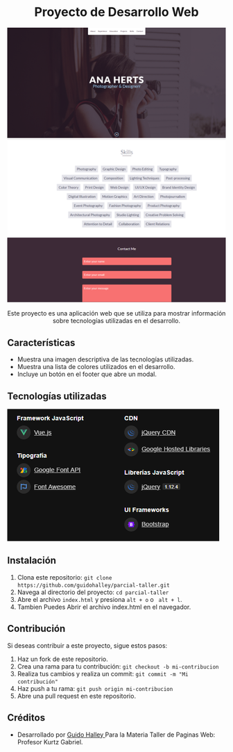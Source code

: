 <h1 align="center">Proyecto de Desarrollo Web</h1>

<p align="center">
  <img src="images/img1.png" alt="Captura de pantalla 1">
  <img src="images/img2.png" alt="Captura de pantalla 2">
</p>

<p align="center">Este proyecto es una aplicación web que se utiliza para mostrar información sobre tecnologías utilizadas en el desarrollo.</p>

## Características

- Muestra una imagen descriptiva de las tecnologías utilizadas.
- Muestra una lista de colores utilizados en el desarrollo.
- Incluye un botón en el footer que abre un modal.

## Tecnologías utilizadas

<img src="images/tecnologias.png" alt="Captura de pantalla 1">

## Instalación

1. Clona este repositorio: `git clone https://github.com/guidohalley/parcial-taller.git`
2. Navega al directorio del proyecto: `cd parcial-taller`
3. Abre el archivo `index.html` y presiona `alt + o` o ` alt + l`.
4. Tambien Puedes Abrir el archivo index.html en el navegador.  


## Contribución
Si deseas contribuir a este proyecto, sigue estos pasos:

1. Haz un fork de este repositorio.
2. Crea una rama para tu contribución: `git checkout -b mi-contribucion`
3. Realiza tus cambios y realiza un commit: `git commit -m "Mi contribución"`
4. Haz push a tu rama: `git push origin mi-contribucion`
5. Abre una pull request en este repositorio.

## Créditos

- Desarrollado por [Guido Halley ](https://github.com/guidohalley) 
Para la Materia Taller de Paginas Web: Profesor Kurtz Gabriel.

